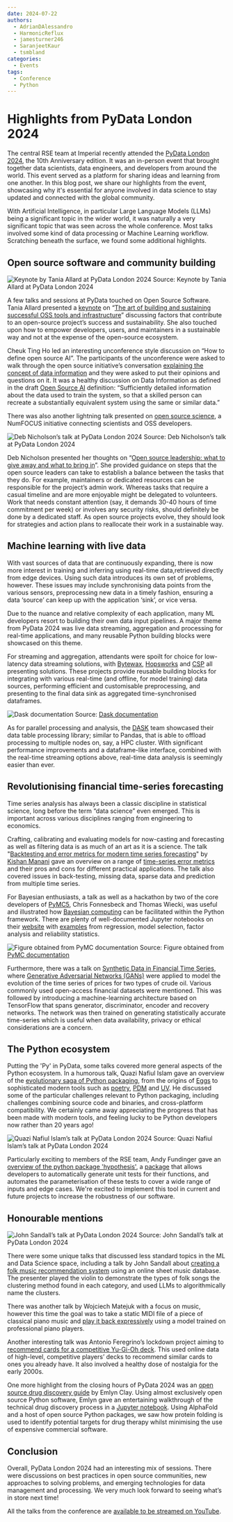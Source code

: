 ```yaml
---
date: 2024-07-22
authors:
  - AdrianDAlessandro
  - HarmonicReflux
  - jamesturner246
  - SaranjeetKaur
  - tsmbland
categories:
  - Events
tags:
  - Conference
  - Python
---
```


# Highlights from PyData London 2024

The central RSE team at Imperial recently attended the [PyData London 2024](https://pydata.org/london2024/), the 10th Anniversary edition. It was an in-person event that brought together data scientists, data engineers, and developers from around the world. This event served as a platform for sharing ideas and learning from one another. In this blog post, we share our highlights from the event, showcasing why it's essential for anyone involved in data science to stay updated and connected with the global community.

With Artificial Intelligence, in particular Large Language Models (LLMs) being a significant topic in the wider world, it was naturally a very significant topic that was seen across the whole conference. Most talks involved some kind of data processing or Machine Learning workflow. Scratching beneath the surface, we found some additional highlights.

<!-- more -->

## Open source software and community building

![Keynote by Tania Allard at PyData London 2024](images/tania_keynote.png)
Source: Keynote by Tania Allard at PyData London 2024

A few talks and sessions at PyData touched on Open Source Software. Tania Allard presented a [keynote](https://www.youtube.com/watch?v=9AuuhrQDv0E&list=PLGVZCDnMOq0rrhYTNedKKuJ9716fEaAdK&index=29) on “[The art of building and sustaining successful OSS tools and infrastructure](https://speakerdeck.com/trallard/2024-pydata-lndn)” discussing factors that contribute to an open-source project’s success and sustainability. She also touched upon how to empower developers, users, and maintainers in a sustainable way and not at the expense of the open-source ecosystem.

Cheuk Ting Ho led an interesting unconference style discussion on “How to define open source AI”. The participants of the unconference were asked to walk through the open source initiative’s conversation [explaining the concept of data information](https://discuss.opensource.org/t/explaining-the-concept-of-data-information/401) and they were asked to put their opinions and questions on it. It was a healthy discussion on Data Information as defined in the draft [Open Source AI](https://opensource.org/blog/open-source-ai-definition-weekly-update-june-17) definition: “Sufficiently detailed information about the data used to train the system, so that a skilled person can recreate a substantially equivalent system using the same or similar data.”

There was also another lightning talk presented on [open source science](https://www.opensource.science/), a NumFOCUS initiative connecting scientists and OSS developers.

![Deb Nicholson’s talk at PyData London 2024](images/deb_open_source_leadership.png)
Source: Deb Nicholson’s talk at PyData London 2024

Deb Nicholson presented her thoughts on “[Open source leadership: what to give away and what to bring in](https://www.youtube.com/watch?v=qqZP7OBTL70&list=PLGVZCDnMOq0rrhYTNedKKuJ9716fEaAdK&index=48)”. She provided guidance on steps that the open source leaders can take to establish a balance between the tasks that they do. For example, maintainers or dedicated resources can be responsible for the project’s admin work. Whereas tasks that require a casual timeline and are more enjoyable might be delegated to volunteers. Work that needs constant attention (say, it demands 30-40 hours of time commitment per week) or involves any security risks, should definitely be done by a dedicated staff. As open source projects evolve, they should look for strategies and action plans to reallocate their work in a sustainable way.

## Machine learning with live data

With vast sources of data that are continuously expanding, there is now more interest in training and inferring using real-time data,retrieved directly from edge devices. Using such data introduces its own set of problems, however. These issues may include synchronising data points from the various sensors, preprocessing new data in a timely fashion, ensuring a data ‘source’ can keep up with the application ‘sink’, or vice versa.

Due to the nuance and relative complexity of each application, many ML developers resort to building their own data input pipelines. A major theme from PyData 2024 was live data streaming, aggregation and processing for real-time applications, and many reusable Python building blocks were showcased on this theme.

For streaming and aggregation, attendants were spoilt for choice for low-latency data streaming solutions, with [Bytewax](https://bytewax.io/), [Hopsworks](https://www.hopsworks.ai/) and [CSP](https://docs.cloudera.com/csp-ce/latest/index.html) all presenting solutions. These projects provide reusable building blocks for integrating with various real-time (and offline, for model training) data sources, performing efficient and customisable preprocessing, and presenting to the final data sink as aggregated time-synchronised dataframes.

![Dask documentation](images/dask_document.png)
Source: [Dask documentation](https://docs.dask.org/en/stable/?wvideo=l9sgt2saht)

As for parallel processing and analysis, the [DASK](https://www.dask.org/) team showcased their data table processing library; similar to Pandas, that is able to offload processing to multiple nodes on, say, a HPC cluster. With significant performance improvements and a dataframe-like interface, combined with the real-time streaming options above, real-time data analysis is seemingly easier than ever.

## Revolutionising financial time-series forecasting

Time series analysis has always been a classic discipline in statistical science, long before the term “data science” even emerged. This is important across various disciplines ranging from engineering to economics.

Crafting, calibrating and evaluating models for now-casting and forecasting as well as filtering data is as much of an art as it is a science. The talk "[Backtesting and error metrics for modern time series forecasting](https://www.youtube.com/watch?v=dSTXd8Hx728&list=PLGVZCDnMOq0rrhYTNedKKuJ9716fEaAdK&index=47)" by [Kishan Manani](https://github.com/KishManani/PyDataLondon2024) gave an overview on a range of [time-series error metrics](https://link.springer.com/article/10.1007/s10618-022-00894-5) and their pros and cons for different practical applications. The talk also covered issues in back-testing, missing data, sparse data and prediction from multiple time series.

For Bayesian enthusiasts, a talk as well as a hackathon by two of the core developers of [PyMC5](https://www.pymc.io/welcome.html), Chris Fonnesbeck and Thomas Wiecki, was useful and illustrated how [Bayesian computing](https://www.youtube.com/watch?v=99Rmi_CjqME&list=PLGVZCDnMOq0rrhYTNedKKuJ9716fEaAdK&index=12) can be facilitated within the Python framework. There are plenty of well-documented Jupyter notebooks on their [website](https://www.pymc.io/projects/docs/en/stable/learn/core_notebooks/pymc_overview.html) with [examples](https://www.pymc.io/projects/examples/en/latest/gallery.html) from regression, model selection, factor analysis and reliability statistics.

![Figure obtained from PyMC documentation](images/pymc_plot.png)
Source: Figure obtained from [PyMC documentation](https://www.pymc.io/projects/examples/en/latest/introductory/api_quickstart.html)

Furthermore, there was a talk on [Synthetic Data in Financial Time Series](https://www.youtube.com/watch?v=VXbRP2a0ABg&list=PLGVZCDnMOq0rrhYTNedKKuJ9716fEaAdK&index=39), where [Generative Adversarial Networks (GANs)](https://en.wikipedia.org/wiki/Generative_adversarial_network) were applied to model the evolution of the time series of prices for two types of crude oil. Various commonly used open-access financial datasets were mentioned. This was followed by introducing a machine-learning architecture based on TensorFlow that spans generator, discriminator, encoder and recovery networks. The network was then trained on generating statistically accurate time-series which is useful when data availability, privacy or ethical considerations are a concern.

## The Python ecosystem

Putting the 'Py' in PyData, some talks covered more general aspects of the Python ecosystem. In a humorous talk, Quazi Nafiul Islam gave an overview of the [evolutionary saga of Python packaging](https://youtu.be/95pi4210XAM?si=dY-6IBxAfZCuDojD), from the origins of [Eggs](https://python101.pythonlibrary.org/chapter38_eggs.html) to sophisticated modern tools such as [poetry](https://python-poetry.org/), [PDM](https://pdm-project.org/en/latest/) and [UV](https://astral.sh/blog/uv). He discussed some of the particular challenges relevant to Python packaging, including challenges combining source code and binaries, and cross-platform compatibility. We certainly came away appreciating the progress that has been made with modern tools, and feeling lucky to be Python developers now rather than 20 years ago!

![Quazi Nafiul Islam’s talk at PyData London 2024](images/quazi_talk.png)
Source: Quazi Nafiul Islam’s talk at PyData London 2024

Particularly exciting to members of the RSE team, Andy Fundinger gave an [overview of the python package 'hypothesis'](https://youtu.be/NL7-eNPr_oI?si=WI7II3v5mt7Wz-b4), a [package](https://hypothesis.readthedocs.io/en/latest/) that allows developers to automatically generate unit tests for their functions, and automates the parameterisation of these tests to cover a wide range of inputs and edge cases. We're excited to implement this tool in current and future projects to increase the robustness of our software.

## Honourable mentions

![John Sandall’s talk at PyData London 2024](images/john_talk.png)
Source: John Sandall’s talk at PyData London 2024

There were some unique talks that discussed less standard topics in the ML and Data Science space, including a talk by John Sandall about [creating a folk music recommendation system](https://www.youtube.com/watch?v=kifvWDrld2s) using an online sheet music database. The presenter played the violin to demonstrate the types of folk songs the clustering method found in each category, and used LLMs to algorithmically name the clusters.

There was another talk by Wojciech Matejuk with a focus on music, however this time the goal was to take a static MIDI file of a piece of classical piano music and [play it back expressively](https://www.youtube.com/watch?v=nUmLL61OYCc) using a model trained on professional piano players.

Another interesting talk was Antonio Feregrino’s lockdown project aiming to [recommend cards for a competitive Yu-Gi-Oh deck](https://www.youtube.com/watch?v=kYtj7spnppE). This used online data of high-level, competitive players’ decks to recommend similar cards to ones you already have. It also involved a healthy dose of nostalgia for the early 2000s.

One more highlight from the closing hours of PyData 2024 was an [open source drug discovery guide](https://www.youtube.com/watch?v=1H5Xywx0Hz8) by Emlyn Clay. Using almost exclusively open source Python software, Emlyn gave an entertaining walkthrough of the technical drug discovery process in a [Jupyter notebook](https://github.com/EmlynC/emlyn-ipython-notebooks/blob/master/protein_folding_drug_discovery/protein_folding_drug_discovery.ipynb). Using AlphaFold and a host of open source Python packages, we saw how protein folding is used to identify potential targets for drug therapy whilst minimising the use of expensive commercial software.

## Conclusion

Overall, PyData London 2024 had an interesting mix of sessions. There were discussions on best practices in open source communities, new approaches to solving problems, and emerging technologies for data management and processing. We very much look forward to seeing what’s in store next time!

All the talks from the conference are [available to be streamed on YouTube](https://www.youtube.com/playlist?list=PLGVZCDnMOq0rrhYTNedKKuJ9716fEaAdK).
